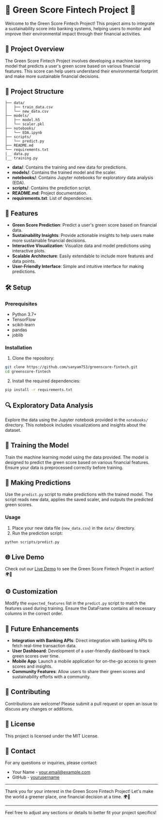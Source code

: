 
# 🌿 Green Score Fintech Project 🌿

Welcome to the Green Score Fintech Project! This project aims to integrate a sustainability score into banking systems, helping users to monitor and improve their environmental impact through their financial activities.

## 🚀 Project Overview

The Green Score Fintech Project involves developing a machine learning model that predicts a user's green score based on various financial features. This score can help users understand their environmental footprint and make more sustainable financial decisions.

## 📁 Project Structure

```
├── data/
│   ├── train_data.csv
│   └── new_data.csv
├── models/
│   ├── model.h5
│   └── scaler.pkl
├── notebooks/
│   └── EDA.ipynb
├── scripts/
│   └── predict.py
├── README.md
└── requirements.txt
|__ data.py
|__ training.py
```

- **data/**: Contains the training and new data for predictions.
- **models/**: Contains the trained model and the scaler.
- **notebooks/**: Contains Jupyter notebooks for exploratory data analysis (EDA).
- **scripts/**: Contains the prediction script.
- **README.md**: Project documentation.
- **requirements.txt**: List of dependencies.

## 🌟 Features

- **Green Score Prediction**: Predict a user's green score based on financial data.
- **Sustainability Insights**: Provide actionable insights to help users make more sustainable financial decisions.
- **Interactive Visualization**: Visualize data and model predictions using interactive plots.
- **Scalable Architecture**: Easily extendable to include more features and data points.
- **User-Friendly Interface**: Simple and intuitive interface for making predictions.

## 🛠️ Setup

### Prerequisites

- Python 3.7+
- TensorFlow
- scikit-learn
- pandas
- joblib

### Installation

1. Clone the repository:

```bash
git clone https://github.com/sanyam753/greenscore-fintech.git
cd greenscore-fintech
```

2. Install the required dependencies:

```bash
pip install -r requirements.txt
```

## 🔍 Exploratory Data Analysis

Explore the data using the Jupyter notebook provided in the `notebooks/` directory. This notebook includes visualizations and insights about the dataset.

## 🧠 Training the Model

Train the machine learning model using the data provided. The model is designed to predict the green score based on various financial features. Ensure your data is preprocessed correctly before training.

## 🔮 Making Predictions

Use the `predict.py` script to make predictions with the trained model. The script reads new data, applies the saved scaler, and outputs the predicted green scores.

### Usage

1. Place your new data file (`new_data.csv`) in the `data/` directory.
2. Run the prediction script:

```bash
python scripts/predict.py
```

## 🌐 Live Demo

Check out our [Live Demo](https://greennexus.onrender.com) to see the Green Score Fintech Project in action! 🌍💚

## ⚙️ Customization

Modify the `expected_features` list in the `predict.py` script to match the features used during training. Ensure the DataFrame contains all necessary columns in the correct order.

## 🎯 Future Enhancements

- **Integration with Banking APIs**: Direct integration with banking APIs to fetch real-time transaction data.
- **User Dashboard**: Development of a user-friendly dashboard to track green scores over time.
- **Mobile App**: Launch a mobile application for on-the-go access to green scores and insights.
- **Community Features**: Allow users to share their green scores and sustainability efforts with a community.

## 🤝 Contributing

Contributions are welcome! Please submit a pull request or open an issue to discuss any changes or additions.

## 📄 License

This project is licensed under the MIT License.

## 📧 Contact

For any questions or inquiries, please contact:

- Your Name - [your.email@example.com](mailto:your.email@example.com)
- GitHub - [yourusername](https://github.com/yourusername)

---

Thank you for your interest in the Green Score Fintech Project! Let's make the world a greener place, one financial decision at a time. 🌍💚

---

Feel free to adjust any sections or details to better fit your project specifics!
